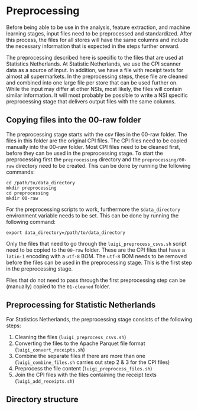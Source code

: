 # Preprocessing

Before being able to be use in the analysis, feature extraction, and machine
learning stages, input files need to be preprocessed and standardized. After this
process, the files for all stores will have the same columns and include the
necessary information that is expected in the steps further onward.

The preprocessing described here is specific to the files that are used at
Statistics Netherlands. At Statistic Netherlands, we use the CPI scanner data as
a source of input. In addition, we have a file with receipt texts for almost all
supermarkets. In the preprocessing steps, these file are cleaned and combined
into one large file per store that can be used further on. While the input may
differ at other NSIs, most likely, the files will contain similar information.
It will most probably be possible to write a NSI specific preprocessing stage
that delivers output files with the same columns.

## Copying files into the 00-raw folder

The preprocessing stage starts with the csv files in the 00-raw folder. The
files in this folder are the original CPI files. The CPI files need to be
copied manually into the 00-raw folder. Most CPI files need to be cleaned
first, before they can be used in the preprocessing stage. To start the preprocessing
first the `preprocessing` directory and the `preprocessing/00-raw` directory need to be
created. This can be done by running the following commands:

```cli
cd /path/to/data_directory
mkdir preprocessing
cd preprocessing
mkdir 00-raw
```

For the preprocessing scripts to work, furthermore the  `$data_directory` environment variable 
needs to be set. This can be done by running the following command:

```cli
export data_directory=/path/to/data_directory
```

Only the files that need to go through the `luigi_preprocess_csvs.sh` script need to be copied to
the `00-raw` folder. These are the CPI files that have a `latin-1` encoding with a `utf-8` BOM.
The `utf-8` BOM needs to be removed before the files can be used in the preprocessing stage.
This is the first step in the preprocessing stage.

Files that do not need to pass through the first preprocessing step can be (manually) copied to the `01-cleaned` folder.

## Preprocessing for Statistic Netherlands

For Statistics Netherlands, the preprocessing stage consists of the following
steps:

1. Cleaning the files (`luigi_preprocess_csvs.sh`)
2. Converting the files to the Apache Parquet file format (`luigi_convert_receipts.sh`)
3. Combine the separate files if there are more than one (`luigi_combine_files.sh` carries out step 2 & 3 for the CPI files)
4. Preprocess the file content (`luigi_preprocess_files.sh`)
5. Join the CPI files with the files containing the receipt texts (`luigi_add_receipts.sh`)

## Directory structure
